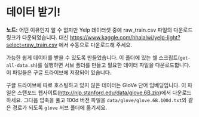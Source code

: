 데이터 받기!
==

**노트:** 어떤 이유인지 알 수 없지만 Yelp 데이터셋 중에 raw_train.csv 파일의 다운로드 링크가 다운되었습니다. 대신 https://www.kaggle.com/hhalalwi/yelp-light?select=raw_train.csv 에서 수동으로 다운로드해 주세요.

가능한 쉽게 데이터를 받을 수 있도록 만들었습니다. 이 폴더에 있는 쉘 스크립트(`get-all-data.sh`)를 실행하면 서브 폴더를 만들고 필요한 데이터 파일을 다운로드합니다. 이 파일들은 구글 드라이브에 저장되어 있습니다.

구글 드라이브에 따로 호스팅하고 있지 않은 데이터는 GloVe 단어 임베딩입니다. 이 파일은 스탠포드 웹사이트(http://nlp.stanford.edu/data/glove.6B.zip)에서 다운로드하세요. 그다음 압축을 풀고 100d 버전 파일을 `data/glove/glove.6B.100d.txt`와 같은 경로가 되도록 `glove` 서브 폴더에 옮기세요.